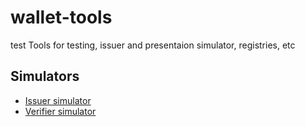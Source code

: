 # wallet-tools


 test
Tools for testing, issuer and presentaion simulator, registries, etc

## Simulators

* [Issuer simulator](https://talao.co/wallet/test/credentialOffer)
* [Verifier simulator](https://talao.co/wallet/test/presentationRequest)
